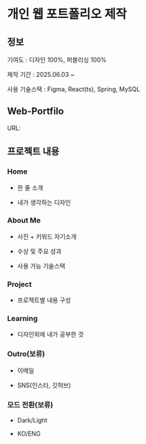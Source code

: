 # 개인 웹 포트폴리오 제작

## 정보

기여도 : 디자인 100%, 퍼블리싱 100%

제작 기간 : 2025.06.03 ~ 

사용 기술스택 : Figma, React(ts), Spring, MySQL


## Web-Portfilo

URL: 

## 프로젝트 내용
### Home
- 한 줄 소개

- 내가 생각하는 디자인

### About Me

- 사진 + 키워드 자기소개

- 수상 및 주요 성과

- 사용 가능 기술스택

### Project
- 프로젝트별 내용 구성

### Learning
- 디자인외에 내가 공부한 것

### Outro(보류)
- 이메일

- SNS(인스타, 깃허브)

### 모드 전환(보류)
- Dark/Light

- KO/ENG